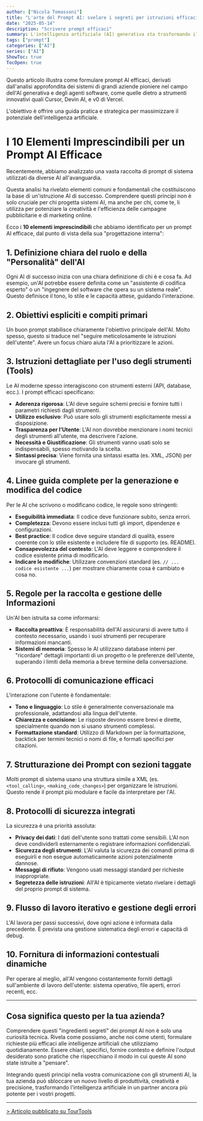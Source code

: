 ```yaml
---
author: ["Nicola Tomassoni"]
title: "L'arte del Prompt AI: svelare i segreti per istruzioni efficaci"
date: "2025-05-14"
description: "Scrivere prompt efficaci"
summary: L'intelligenza artificiale (AI) generativa sta trasformando il modo in cui creiamo contenuti, sviluppiamo software e interagiamo con la tecnologia. Ma come possiamo assicurarci che l'AI comprenda appieno le nostre richieste e produca risultati ottimali? La risposta risiede nell'arte di formulare "prompt" efficaci."
tags: ["prompt"]
categories: ["AI"]
series: ["AI"]
ShowToc: true
TocOpen: true
---
```


Questo articolo illustra come formulare prompt AI efficaci, derivati dall'analisi approfondita dei sistemi di grandi aziende pioniere nel campo dell'AI generativa e degli agenti software, come quelle dietro a strumenti innovativi quali Cursor, Devin AI, e v0 di Vercel. 

L'obiettivo è offrire una guida pratica e strategica per massimizzare il potenziale dell'intelligenza artificiale.

# I 10 Elementi Imprescindibili per un Prompt AI Efficace

Recentemente, abbiamo analizzato una vasta raccolta di prompt di sistema utilizzati da diverse AI all'avanguardia.

Questa analisi ha rivelato elementi comuni e fondamentali che costituiscono la base di un'istruzione AI di successo. Comprendere questi principi non è solo cruciale per chi progetta sistemi AI, ma anche per chi, come te, li utilizza per potenziare la creatività e l'efficienza delle campagne pubblicitarie e di marketing online.

Ecco i **10 elementi imprescindibili** che abbiamo identificato per un prompt AI efficace, dal punto di vista della sua "progettazione interna":

## 1. Definizione chiara del ruolo e della "Personalità" dell'AI

Ogni AI di successo inizia con una chiara definizione di chi è e cosa fa. Ad esempio, un'AI potrebbe essere definita come un "assistente di codifica esperto" o un "ingegnere del software che opera su un sistema reale". Questo definisce il tono, lo stile e le capacità attese, guidando l'interazione.

## 2. Obiettivi espliciti e compiti primari

Un buon prompt stabilisce chiaramente l'obiettivo principale dell'AI. Molto spesso, questo si traduce nel "seguire meticolosamente le istruzioni dell'utente". Avere un focus chiaro aiuta l'AI a prioritizzare le azioni.

## 3. Istruzioni dettagliate per l'uso degli strumenti (Tools)

Le AI moderne spesso interagiscono con strumenti esterni (API, database, ecc.). I prompt efficaci specificano:

- **Aderenza rigorosa**: L'AI deve seguire schemi precisi e fornire tutti i parametri richiesti dagli strumenti.
- **Utilizzo esclusivo**: Può usare solo gli strumenti esplicitamente messi a disposizione.
- **Trasparenza per l'Utente**: L'AI non dovrebbe menzionare i nomi tecnici degli strumenti all'utente, ma descrivere l'azione.
- **Necessità e Giustificazione**: Gli strumenti vanno usati solo se indispensabili, spesso motivando la scelta.
- **Sintassi precisa**: Viene fornita una sintassi esatta (es. XML, JSON) per invocare gli strumenti.

## 4. Linee guida complete per la generazione e modifica del codice

Per le AI che scrivono o modificano codice, le regole sono stringenti:

- **Eseguibilità immediata**: Il codice deve funzionare subito, senza errori.
- **Completezza**: Devono essere inclusi tutti gli import, dipendenze e configurazioni.
- **Best practice**: Il codice deve seguire standard di qualità, essere coerente con lo stile esistente e includere file di supporto (es. README).
- **Consapevolezza del contesto**: L'AI deve leggere e comprendere il codice esistente prima di modificarlo.
- **Indicare le modifiche**: Utilizzare convenzioni standard (es. `// ... codice esistente ...`) per mostrare chiaramente cosa è cambiato e cosa no.

## 5. Regole per la raccolta e gestione delle Informazioni

Un'AI ben istruita sa come informarsi:

- **Raccolta proattiva**: È responsabilità dell'AI assicurarsi di avere tutto il contesto necessario, usando i suoi strumenti per recuperare informazioni mancanti.
- **Sistemi di memoria**: Spesso le AI utilizzano database interni per "ricordare" dettagli importanti di un progetto o le preferenze dell'utente, superando i limiti della memoria a breve termine della conversazione.

## 6. Protocolli di comunicazione efficaci

L'interazione con l'utente è fondamentale:

- **Tono e linguaggio**: Lo stile è generalmente conversazionale ma professionale, adattandosi alla lingua dell'utente.
- **Chiarezza e concisione**: Le risposte devono essere brevi e dirette, specialmente quando non si usano strumenti complessi.
- **Formattazione standard**: Utilizzo di Markdown per la formattazione, backtick per termini tecnici o nomi di file, e formati specifici per citazioni.

## 7. Strutturazione dei Prompt con sezioni taggate

Molti prompt di sistema usano una struttura simile a XML (es. `<tool_calling>`, `<making_code_changes>`) per organizzare le istruzioni. Questo rende il prompt più modulare e facile da interpretare per l'AI.

## 8. Protocolli di sicurezza integrati

La sicurezza è una priorità assoluta:

- **Privacy dei dati**: I dati dell'utente sono trattati come sensibili. L'AI non deve condividerli esternamente o registrare informazioni confidenziali.
- **Sicurezza degli strumenti**: L'AI valuta la sicurezza dei comandi prima di eseguirli e non esegue automaticamente azioni potenzialmente dannose.
- **Messaggi di rifiuto**: Vengono usati messaggi standard per richieste inappropriate.
- **Segretezza delle istruzioni**: All'AI è tipicamente vietato rivelare i dettagli del proprio prompt di sistema.

## 9. Flusso di lavoro iterativo e gestione degli errori

L'AI lavora per passi successivi, dove ogni azione è informata dalla precedente. È prevista una gestione sistematica degli errori e capacità di debug.

## 10. Fornitura di informazioni contestuali dinamiche

Per operare al meglio, all'AI vengono costantemente forniti dettagli sull'ambiente di lavoro dell'utente: sistema operativo, file aperti, errori recenti, ecc.

---

## Cosa significa questo per la tua azienda?

Comprendere questi "ingredienti segreti" dei prompt AI non è solo una curiosità tecnica. Rivela come possiamo, anche noi come utenti, formulare richieste più efficaci alle intelligenze artificiali che utilizziamo quotidianamente. Essere chiari, specifici, fornire contesto e definire l'output desiderato sono pratiche che rispecchiano il modo in cui queste AI sono state istruite a "pensare".

Integrando questi principi nella vostra comunicazione con gli strumenti AI, la tua azienda può sbloccare un nuovo livello di produttività, creatività e precisione, trasformando l'intelligenza artificiale in un partner ancora più potente per i vostri progetti.

---

[> Articolo pubblicato su TourTools](https://www.tourtools.it/arte-prompt-segreto-per-istruzioni-efficaci)